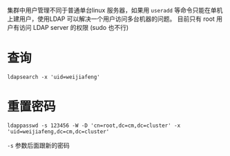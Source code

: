 集群中用户管理不同于普通单台linux 服务器，如果用 `useradd` 等命令只能在单机上建用户，使用LDAP 可以解决一个用户访问多台机器的问题。
目前只有 root 用户有访问 LDAP server 的权限 (sudo 也不行)
# 查询
```
ldapsearch -x 'uid=weijiafeng'
```

# 重置密码
```
ldappasswd -s 123456 -W -D 'cn=root,dc=cm,dc=cluster' -x 'uid=weijiafeng,dc=cm,dc=cluster'
```
`-s` 参数后面跟新的密码